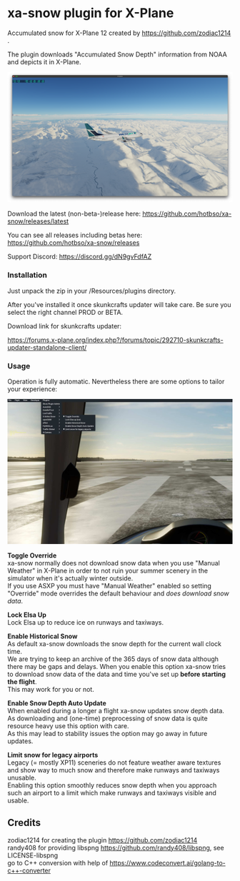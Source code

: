 # xa-snow plugin for X-Plane

Accumulated snow for X-Plane 12 created by https://github.com/zodiac1214 .

The plugin downloads "Accumulated Snow Depth" information from NOAA and depicts it in X-Plane.

![Image](images/Screenshot2024-01-18at2_15_48PM.png)

Download the latest (non-beta-)release here:   https://github.com/hotbso/xa-snow/releases/latest

You can see all releases including betas here: https://github.com/hotbso/xa-snow/releases

Support Discord: https://discord.gg/dN9gvFdfAZ

### Installation
Just unpack the zip in your <X Plane>/Resources/plugins directory.

After you've installed it once skunkcrafts updater will take care.
Be sure you select the right channel PROD or BETA.

Download link for skunkcrafts updater:

https://forums.x-plane.org/index.php?/forums/topic/292710-skunkcrafts-updater-standalone-client/

### Usage
Operation is fully automatic. Nevertheless there are some options to tailor your experience:

![Image](images/Menu.jpg)

**Toggle Override**\
xa-snow normally does not download snow data when you use "Manual Weather" in X-Plane in order to not ruin your summer scenery in the
simulator when it's actually winter outside.\
If you use ASXP you must have "Manual Weather" enabled so setting "Override" mode overrides the default behaviour and *does download snow data*.

**Lock Elsa Up**\
Lock Elsa up to reduce ice on runways and taxiways.

**Enable Historical Snow**\
As default xa-snow downloads the snow depth for the current wall clock time. \
We are trying to keep an archive of the 365 days of snow data although there may be gaps and delays. When you enable this option xa-snow
tries to download snow data of the data and time you've set up **before starting the flight**.\
This may work for you or not.

**Enable Snow Depth Auto Update**\
When enabled during a longer a flight xa-snow updates snow depth data. As downloading and (one-time) preprocessing of snow data is quite resource heavy use this option with care.\
As this may lead to stability issues the option may go away in future updates.

**Limit snow for legacy airports**\
Legacy (= mostly XP11) sceneries do not feature weather aware textures and show way to much snow and therefore make runways and taxiways unusable.\
Enabling this option smoothly reduces snow depth when you approach such an airport to a limit which make runways and taxiways visible and usable.

## Credits
zodiac1214 for creating the plugin https://github.com/zodiac1214 \
randy408 for providing libspng https://github.com/randy408/libspng, see LICENSE-libspng\
go to C++ conversion with help of https://www.codeconvert.ai/golang-to-c++-converter

